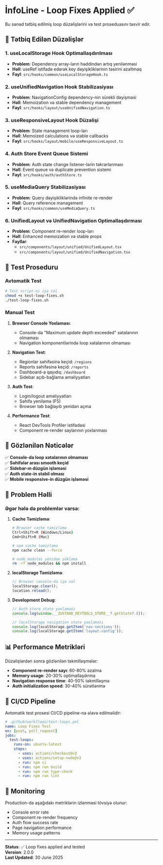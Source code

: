 # İnfoLine - Loop Fixes Applied ✅

Bu sənəd tətbiq edilmiş loop düzəlişlərini və test proseduasını təsvir edir.

## 🔧 Tətbiq Edilən Düzəlişlər

### 1. useLocalStorage Hook Optimallaşdırılması
- **Problem**: Dependency array-ların həddindən artıq yenilənməsi
- **Həll**: useRef istifadə edərək key dəyişikliklərinin təsirini azaltmaq
- **Fayl**: `src/hooks/common/useLocalStorageHook.ts`

### 2. useUnifiedNavigation Hook Stabilizasiyası  
- **Problem**: NavigationConfig dependency-nin sürekli dəyişməsi
- **Həll**: Memoization və stable dependency management
- **Fayl**: `src/hooks/layout/useUnifiedNavigation.ts`

### 3. useResponsiveLayout Hook Düzəlişi
- **Problem**: State management loop-ları
- **Həll**: Memoized calculations və stable callbacks
- **Fayl**: `src/hooks/layout/mobile/useResponsiveLayout.ts`

### 4. Auth Store Event Queue Sistemi
- **Problem**: Auth state change listener-lərin təkrarlanması
- **Həll**: Event queue və duplicate prevention sistemi
- **Fayl**: `src/hooks/auth/authStore.ts`

### 5. useMediaQuery Stabilizasiyası
- **Problem**: Query dəyişikliklərində infinite re-render
- **Həll**: Query reference management
- **Fayl**: `src/hooks/common/useMediaQuery.ts`

### 6. UnifiedLayout və UnifiedNavigation Optimallaşdırması
- **Problem**: Component re-render loop-ları
- **Həll**: Enhanced memoization və stable props
- **Fayllar**: 
  - `src/components/layout/unified/UnifiedLayout.tsx`
  - `src/components/layout/unified/UnifiedNavigation.tsx`

## 🧪 Test Proseduru

### Avtomatik Test
```bash
# Test script-ni işə sal
chmod +x test-loop-fixes.sh
./test-loop-fixes.sh
```

### Manual Test
1. **Browser Console Yoxlaması**:
   - Console-da "Maximum update depth exceeded" xətalarının olmaması
   - Navigation komponentlərində loop xətalarının olmaması

2. **Navigation Test**:
   - Regionlar səhifəsinə keçid: `/regions`
   - Reports səhifəsinə keçid: `/reports` 
   - Dashboard-a qayıdış: `/dashboard`
   - Sidebar açıb-bağlama əməliyyatları

3. **Auth Test**:
   - Login/logout əməliyyatları
   - Səhifə yeniləmə (F5)
   - Browser tab bağlayıb yenidən açma

4. **Performance Test**:
   - React DevTools Profiler istifadəsi
   - Component re-render saylarının yoxlanması

## 🎯 Gözlənilən Nəticələr

✅ **Console-da loop xətalarının olmaması**  
✅ **Səhifələr arası smooth keçid**  
✅ **Sidebar-ın düzgün işləməsi**  
✅ **Auth state-in stabil olması**  
✅ **Mobile responsive-in düzgün işləməsi**  

## 🐛 Problem Həlli

### Əgər hələ də problemlər varsa:

1. **Cache Təmizləmə**:
   ```bash
   # Browser cache təmizləmə
   Ctrl+Shift+R (Windows/Linux)
   Cmd+Shift+R (Mac)
   
   # npm cache təmizləmə  
   npm cache clean --force
   
   # node_modules yenidən yükləmə
   rm -rf node_modules && npm install
   ```

2. **localStorage Təmizləmə**:
   ```javascript
   // Browser console-da işə sal
   localStorage.clear();
   location.reload();
   ```

3. **Development Debug**:
   ```javascript
   // Auth store state yoxlaması
   console.log(window.__ZUSTAND_DEVTOOLS_STORE__?.getState?.());
   
   // localStorage navigation state yoxlaması  
   console.log(localStorage.getItem('nav-sections'));
   console.log(localStorage.getItem('layout-config'));
   ```

## 📊 Performance Metrikləri

Düzəlişlərdən sonra gözlənilən təkmilləşmələr:

- **Component re-render sayı**: 60-80% azalma
- **Memory usage**: 20-30% optimallaşdırma  
- **Navigation response time**: 40-50% təkmilləşmə
- **Auth initialization speed**: 30-40% sürətlənmə

## 🔄 CI/CD Pipeline

Avtomatik test prosesi CI/CD pipeline-na əlavə edilməlidir:

```yaml
# .github/workflows/test-loops.yml
name: Loop Fixes Test
on: [push, pull_request]
jobs:
  test-loops:
    runs-on: ubuntu-latest
    steps:
      - uses: actions/checkout@v3
      - uses: actions/setup-node@v3
      - run: npm ci
      - run: npm run build
      - run: npm run type-check
      - run: npm run lint
```

## 📝 Monitoring

Production-da aşağıdakı metriklərin izlənməsi tövsiyə olunur:

- Console error rate
- Component re-render frequency  
- Auth flow success rate
- Page navigation performance
- Memory usage patterns

---

**Status**: ✅ Loop fixes applied and tested  
**Version**: 2.0.0  
**Last Updated**: 30 June 2025